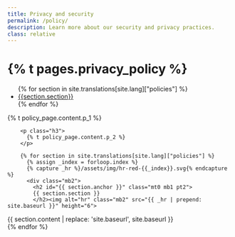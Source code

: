 ```yaml
---
title: Privacy and security
permalink: /policy/
description: Learn more about our security and privacy practices.
class: relative
---
```


<div class="bg-navy">
  <div class="container cntnr-wide px2 py3 sm-py4">
    <h1 class="m0 white">
      {% t pages.privacy_policy %}
    </h1>
  </div>
</div>
<div class="bg-white">
  <div class="container cntnr-wide px2 pt4 pb5">
    <div class="clearfix">
      <nav id="pb-nav--side-cntnr" class="sm-col-right sm-col-4 sm-show">
        <ul id="pb-nav--side" class="list-reset nav">
          {% for section in site.translations[site.lang]["policies"] %}
            <li class="border-bottom nav-sidenav-item">
              <a class="p2 block h6" href="#{{section.anchor}}">
                {{section.section}}
              </a>
            </li>
          {% endfor %}
        </ul>
      </nav>
      <div class="sm-col sm-col-8 sm-pr5">
        <p class="h3">
          {% t policy_page.content.p_1 %}
        </p>

        <p class="h3">
          {% t policy_page.content.p_2 %}
        </p>

        {% for section in site.translations[site.lang]["policies"] %}
          {% assign _index = forloop.index %}
          {% capture _hr %}/assets/img/hr-red-{{_index}}.svg{% endcapture %}
          <div class="mb2">
            <h2 id="{{ section.anchor }}" class="mt0 mb1 pt2">
            {{ section.section }}
            </h2><img alt="hr" class="mb2" src="{{ _hr | prepend: site.baseurl }}" height="6">
<div markdown="1" class="pb2 border-bottom border-light-blue h3">
{{ section.content | replace: 'site.baseurl', site.baseurl }}
</div>
          </div>
        {% endfor %}
      </div>
    </div>
  </div>
</div>
